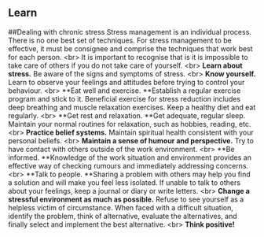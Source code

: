 
## Learn

##Dealing with chronic stress
Stress management is an individual process. There is no one best set of techniques. For stress management to be effective, it must be consignee and comprise the techniques that work best for each person.
&lt;br&gt;
It is important to recognise that is it is impossible to take care of others if you do not take care of yourself.
&lt;br&gt;
**Learn about stress.** Be aware of the signs and symptoms of stress.
&lt;br&gt;
**Know yourself.** Learn to observe your feelings and attitudes before trying to control your behaviour.
&lt;br&gt;
**Eat well and exercise. **Establish a regular exercise program and stick to it. Beneficial exercise for stress reduction includes deep breathing and muscle relaxation exercises. Keep a healthy diet and eat regularly.
&lt;br&gt;
**Get rest and relaxation. **Get adequate, regular sleep. Maintain your normal routines for relaxation, such as hobbies, reading, etc.
&lt;br&gt;
**Practice belief systems.** Maintain spiritual health consistent with your personal beliefs.
&lt;br&gt;
**Maintain a sense of humour and perspective.** Try to have contact with others outside of the work environment.
&lt;br&gt;
**Be informed. **Knowledge of the work situation and environment provides an effective way of checking rumours and immediately addressing concerns.
&lt;br&gt;
**Talk to people. **Sharing a problem with others may help you find a solution and will make you feel less isolated. If unable to talk to others about your feelings, keep a journal or diary or write letters.
&lt;br&gt;
**Change a stressful environment as much as possible.** Refuse to see yourself as a helpless victim of circumstance. When faced with a difficult situation, identify the problem, think of alternative, evaluate the alternatives, and finally select and implement the best alternative.
&lt;br&gt;
**Think positive!**
